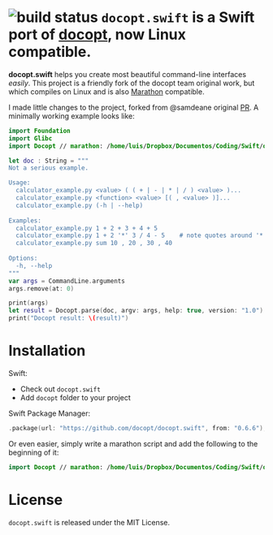 ![build status](https://travis-ci.org/docopt/docopt.swift.svg)
``docopt.swift`` is a Swift port of [docopt](https://github.com/docopt/docopt), now Linux compatible.
======================================================================

**docopt.swift** helps you create most beautiful command-line interfaces *easily*. This project is a friendly fork of the docopt team original work, but which compiles on Linux and is also [Marathon](https://github.com/JohnSundell/Marathon) compatible. 

I made little changes to the project, forked from @samdeane original [PR](https://github.com/docopt/docopt.swift/pull/14). A minimally working example looks like:


```swift
import Foundation
import Glibc
import Docopt // marathon: /home/luis/Dropbox/Documentos/Coding/Swift/docopt.swift

let doc : String = """
Not a serious example.

Usage:
  calculator_example.py <value> ( ( + | - | * | / ) <value> )...
  calculator_example.py <function> <value> [( , <value> )]...
  calculator_example.py (-h | --help)
  
Examples:
  calculator_example.py 1 + 2 + 3 + 4 + 5
  calculator_example.py 1 + 2 '*' 3 / 4 - 5    # note quotes around '*'
  calculator_example.py sum 10 , 20 , 30 , 40
  
Options:
  -h, --help
"""
var args = CommandLine.arguments
args.remove(at: 0)

print(args)
let result = Docopt.parse(doc, argv: args, help: true, version: "1.0")
print("Docopt result: \(result)")
```

Installation
======

Swift:
- Check out `docopt.swift`
- Add `docopt` folder to your project

Swift Package Manager:
```swift
.package(url: "https://github.com/docopt/docopt.swift", from: "0.6.6"),
```

Or even easier, simply write a marathon script and add the following to the beginning of it:

```swift
import Docopt // marathon: /home/luis/Dropbox/Documentos/Coding/Swift/docopt.swift
```

License
======
`docopt.swift` is released under the MIT License.

